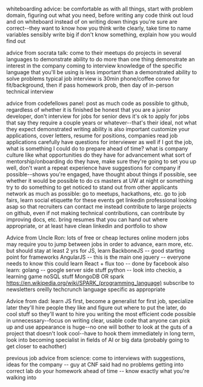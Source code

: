 whiteboarding advice:
  be comfortable
  as with all things, start with problem domain, figuring out what you need, before writing any code
  think out loud and on whiteboard instead of on writing down things you're sure are correct--they want to know how you think
  write clearly, take time to name variables sensibly
  write big
  if don't know something, explain how you would find out

advice from socrata talk:
  come to their meetups 
  do projects in several languages to demonstrate ability to do more than one thing
  demonstrate an interest in the company coming to interview
  knowledge of the specific language that you'll be using is less important than a demonstrated ability to solve problems
  typical job interview is 30min phone/coffee convo for fit/background, then if pass homework prob, then day of in-person technical interview

advice from codefellows panel:
  post as much code as possible to github, regardless of whether it is finished
  be honest that you are a junior developer, don't interview for jobs for senior devs
  it's ok to apply for jobs that say they require a couple years or whatever--that's their ideal, not what they expect
  demonstrated writing ability is also important
  customize your applications, cover letters, resume for positions, companies
  read job applications carefully
  have questions for interviewer as well
    if I got the job, what is something I could do to prepare ahead of time?
    what is company culture like
    what opportunities do they have for advancement
    what sort of mentorship/onboarding do they have, make sure they're going to set you up well, don't want a repeat experience
    have suggestions for company if possible--shows you're engaged, have thought about things
    if possible, see whether it would be possible to do cs masters at UW at night or something
  try to do something to get noticed to stand out from other applicants
  network as much as possible:
    go to meetups, hackathons, etc. 
    go to job fairs, learn social etiquette for these events
    get linkedin professional looking asap so that recruiters can contact me instead
    contribute to large projects on github, even if not making technical contributions, can contribute by improving docs, etc. 
    bring resumes that you can hand out where appropriate, or at least have clean linkedin and portfolio to show
    
Advice from Uncle Ron:
  lots of free or cheap lectures online
  modern jobs may require you to jump between jobs in order to advance, earn more, etc. but should stay at least 2 yrs 
  for JS, learn
    BackboneJS -- good starting point for frameworks
    AngularJS -- this is the main one
    jquery -- everyone needs to know this
    could learn React + flux too -- done by facebook
  also learn:
    golang -- google server side stuff 
    python -- look into checkio, a learning game
    noSQL stuff
      MongoDB
      OR spark https://en.wikipedia.org/wiki/SPARK_(programming_language)
  subscribe to newsletters
    oreilly
    techcrunch
    language specific as appropriate
    
Advice from dad:
  learn JS first, become a generalist for first job, specialize later
  they'll hire people they like and figure out where to put the later, do cool stuff so they'll want to hire you
  writing the most efficient code possible in unnecessary--focus on writing clear, usable code that anyone can pick up and use
  appearance is huge--no one will bother to look at the guts of a project that doesn't look cool--have to hook them immediately 
  in long term, look into becoming specialist in fields of AI or big data (probably going to get closer to eachother)
  
previous job advice from science:
  come to interviews with suggestions, ideas for the company  -- guy at CNF said had no problems getting into correct lab 
  do your homework ahead of time -- know exactly what you're walking into
  
